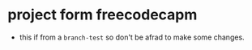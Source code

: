 # project form freecodecapm

- this if from a `branch-test` so don't be afrad to make some changes.
